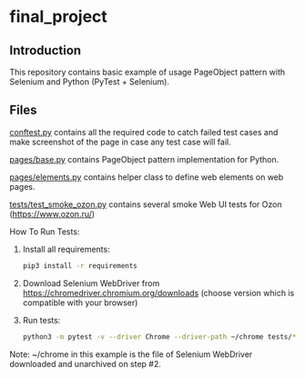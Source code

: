 # final_project
Introduction
------------

This repository contains basic example of usage PageObject
pattern with Selenium and Python (PyTest + Selenium).



Files
-----

[conftest.py](conftest.py) contains all the required code to catch failed test cases and make screenshot
of the page in case any test case will fail.

[pages/base.py](pages/base.py) contains PageObject pattern implementation for Python.

[pages/elements.py](pages/elements.py) contains helper class to define web elements on web pages.

[tests/test_smoke_ozon.py](tests/test_smoke_ozon.py) contains several smoke Web UI tests for Ozon (https://www.ozon.ru/)


How To Run Tests:
1) Install all requirements:

    ```bash
    pip3 install -r requirements
    ```

2) Download Selenium WebDriver from https://chromedriver.chromium.org/downloads (choose version which is compatible with your browser)

3) Run tests:

    ```bash
    python3 -m pytest -v --driver Chrome --driver-path ~/chrome tests/*
    ```

   

Note:
~/chrome in this example is the file of Selenium WebDriver downloaded and unarchived on step #2.

